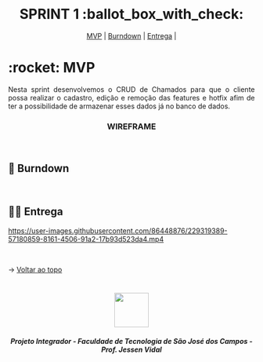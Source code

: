 
<br id="topo">
 
<h1 align="center"> SPRINT 1 :ballot_box_with_check: </h1>

<p align="center">
    <a href="#mvp">MVP</a> | 
    <a href="#burndown">Burndown</a> | 
    <a href="#entrega">Entrega</a> | 
</p>
<span id="mvp">
 
<h1> :rocket: MVP </h1>
<p align="justify">Nesta sprint desenvolvemos o CRUD de Chamados para que o cliente possa realizar o cadastro, edição e remoção das features e hotfix afim de ter a possibilidade de armazenar esses dados já no banco de dados.</p>
  
  
 <h3 align="center"> WIREFRAME </h3>
<!--<p align="center"> <img src = "../imagens/Protótipo - Página de Cálculo.png"></p>-->
<br>
  
<span id="burndown">
 
## :pushpin: Burndown
<!--<p align="center"> <img src = "../imagens/burndown1sprint.png"></p>-->
<br>

  
 <span id="entrega">
 
## 👩‍💻 Entrega
<p align="center">
 
https://user-images.githubusercontent.com/86448876/229319389-57180859-8161-4506-91a2-17b93d523da4.mp4
 
</p>
<br>
   
  → [Voltar ao topo](#topo)
<h1 align="center"> <img src = "https://fatecsjc-prd.azurewebsites.net/images/logo/fatecsjc_400x192.png" height="70"  align="auto">
<h5 align="center"> Projeto Integrador - Faculdade de Tecnologia de São José dos Campos - Prof. Jessen Vidal </h5>
